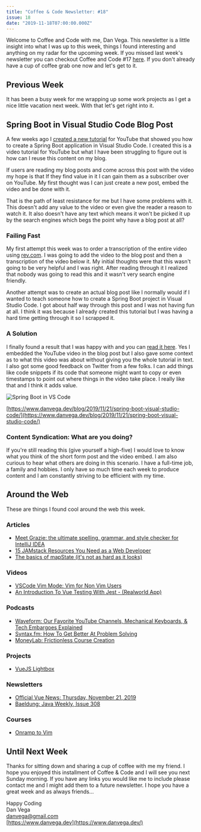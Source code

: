 ```yaml
---
title: "Coffee & Code Newsletter: #18"
issue: 18
date: "2019-11-18T07:00:00.000Z"
---
```


Welcome to Coffee and Code with me, Dan Vega. This newsletter is a little insight into what I was up to this week, things I found interesting and anything on my radar for the upcoming week. If you missed last week's newsletter you can checkout Coffee and Code #17 [here](https://www.danvega.dev/newsletter/coffee-and-code/17). If you don't already have a cup of coffee grab one now and let's get to it.

## Previous Week

It has been a busy week for me wrapping up some work projects as I get a nice little vacation next week. With that let's get right into it.

## Spring Boot in Visual Studio Code Blog Post

A few weeks ago I [created a new tutorial](https://www.youtube.com/watch?v=5mpHejytgFE&feature=youtu.be) for YouTube that showed you how to create a Spring Boot application in Visual Studio Code. I created this is a video tutorial for YouTube but what I have been struggling to figure out is how can I reuse this content on my blog.

If users are reading my blog posts and come across this post with the video my hope is that If they find value in it I can gain them as a subscriber over on YouTube. My first thought was I can just create a new post, embed the video and be done with it.

That is the path of least resistance for me but I have some problems with it. This doesn't add any value to the video or even give the reader a reason to watch it. It also doesn't have any text which means it won't be picked it up by the search engines which begs the point why have a blog post at all?

### Failing Fast

My first attempt this week was to order a transcription of the entire video using [rev.com](http://rev.com). I was going to add the video to the blog post and then a transcription of the video below it. My initial thoughts were that this wasn't going to be very helpful and I was right. After reading through it I realized that nobody was going to read this and it wasn't very search engine friendly.

Another attempt was to create an actual blog post like I normally would if I wanted to teach someone how to create a Spring Boot project in Visual Studio Code. I got about half way through this post and I was not having fun at all. I think it was because I already created this tutorial but I was having a hard time getting through it so I scrapped it.

### A Solution

I finally found a result that I was happy with and you can [read it here](https://www.danvega.dev/blog/2019/11/21/spring-boot-visual-studio-code/). Yes I embedded the YouTube video in the blog post but I also gave some context as to what this video was about without giving you the whole tutorial in text. I also got some good feedback on Twitter from a few folks. I can add things like code snippets if its code that someone might want to copy or even timestamps to point out where things in the video take place. I really like that and I think it adds value.

![Spring Boot in VS Code](./spring-boot-in-vscode.png)

[https://www.danvega.dev/blog/2019/11/21/spring-boot-visual-studio-code/](https://www.danvega.dev/blog/2019/11/21/spring-boot-visual-studio-code/)

### Content Syndication: What are you doing?

If you're still reading this (give yourself a high-five) I would love to know what you think of the short form post and the video embed. I am also curious to hear what others are doing in this scenario. I have a full-time job, a family and hobbies. I only have so much time each week to produce content and I am constantly striving to be efficient with my time.

## Around the Web

These are things I found cool around the web this week.

### Articles

- [Meet Grazie: the ultimate spelling, grammar, and style checker for IntelliJ IDEA](https://blog.jetbrains.com/idea/2019/11/meet-grazie-the-ultimate-spelling-grammar-and-style-checker-for-intellij-idea/)
- [15 JAMstack Resources You Need as a Web Developer](https://dev.to/stackbit/15-jamstack-resources-you-need-as-a-web-developer-2j7n)
- [The basics of mapState (it's not as hard as it looks)](https://dev.to/firstclown/the-basics-of-mapstate-it-s-not-as-hard-as-it-looks-18pn)

### Videos

- [VSCode Vim Mode: Vim for Non Vim Users](https://www.youtube.com/watch?v=NByw6KZY1Vk)
- [An Introduction To Vue Testing With Jest - (Realworld App)](https://www.youtube.com/watch?v=Fbo4pttBZ9k&t=556s)

### Podcasts

- [Waveform: Our Favorite YouTube Channels, Mechanical Keyboards, & Tech Embargoes Explained](https://podcasts.apple.com/us/podcast/our-favorite-underrated-youtube-channels-mechanical/id1474429475?i=1000456880083)
- [Syntax.fm: How To Get Better At Problem Solving](https://syntax.fm/show/198/how-to-get-better-at-problem-solving)
- [MoneyLab: Frictionless Course Creation](https://megaphone.link/LMM6357957666)

### Projects

- [VueJS Lightbox](https://dev.to/banthagroup/introducing-new-vue-js-lightbox-4609)

### Newsletters

- [Official Vue News: Thursday, November 21, 2019](https://news.vuejs.org/issues/166)
- [Baeldung: Java Weekly, Issue 308](https://www.baeldung.com/java-weekly-308?utm_source=email-newsletter)

### Courses

- [Onramp to Vim](https://thoughtbot.com/upcase/onramp-to-vim)

## Until Next Week

Thanks for sitting down and sharing a cup of coffee with me my friend. I hope you enjoyed this installment of Coffee & Code and I will see you next Sunday morning. If you have any links you would like me to include please contact me and I might add them to a future newsletter. I hope you have a great week and as always friends...

Happy Coding<br/>
Dan Vega<br/>
danvega@gmail.com<br/>
[https://www.danvega.dev](https://www.danvega.dev/)

